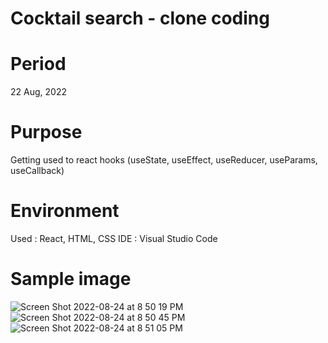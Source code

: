 # Cocktail search - clone coding

# Period

22 Aug, 2022

# Purpose

Getting used to react hooks (useState, useEffect, useReducer, useParams, useCallback)

# Environment

Used : React, HTML, CSS
IDE : Visual Studio Code

# Sample image
![Screen Shot 2022-08-24 at 8 50 19 PM](https://user-images.githubusercontent.com/90344204/186563190-a04493d1-7d01-4c23-b414-2841cf5e2500.png)
![Screen Shot 2022-08-24 at 8 50 45 PM](https://user-images.githubusercontent.com/90344204/186563251-f998b027-f101-479e-9f46-0c32bf324062.png)
![Screen Shot 2022-08-24 at 8 51 05 PM](https://user-images.githubusercontent.com/90344204/186563308-d85f3dd5-88ad-4b53-af60-7ad5b5fce52d.png)
